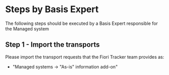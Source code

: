 # Steps by Basis Expert

The following steps should be executed by a Basis Expert responsible for the Managed system

## Step 1 - Import the transports

Please import the transport requests that the Fiori Tracker team provides as:

- "Managed systems -> "As-is" information add-on"